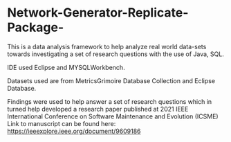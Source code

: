 # Network-Generator-Replicate-Package-

This is a data analysis framework to help analyze real world data-sets towards investigating a set of research questions with the use of Java, SQL.

IDE used Eclipse and MYSQLWorkbench.

Datasets used are from MetricsGrimoire Database Collection and Eclipse Database.

Findings were used to help answer a set of research questions which in turned help developed a research paper published at 2021 IEEE International Conference on Software Maintenance and Evolution (ICSME)
Link to manuscript can be found here: https://ieeexplore.ieee.org/document/9609186

